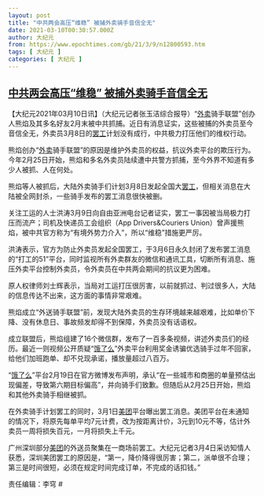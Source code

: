 ```yaml
---
layout: post
title: "中共两会高压“维稳” 被捕外卖骑手音信全无"
date: 2021-03-10T00:30:57.000Z
author: 大纪元
from: https://www.epochtimes.com/gb/21/3/9/n12800593.htm
tags: [ 大纪元 ]
categories: [ 大纪元 ]
---
```

<!--1615336257000-->
[中共两会高压“维稳” 被捕外卖骑手音信全无](https://www.epochtimes.com/gb/21/3/9/n12800593.htm)
------

<div>
<p>【大纪元2021年03月10日讯】（大纪元记者张玉洁综合报导）“<a href="https://www.epochtimes.com/gb/tag/%E5%A4%96%E5%8D%96.html">外卖</a>骑手联盟”创办人熊焰及其多名好友2月末被中共抓捕。近日有消息证实，这些被捕的外卖员至今音信全无，外卖员3月8日的<a href="https://www.epochtimes.com/gb/tag/%E7%BD%A2%E5%B7%A5.html">罢工</a>计划没有成行，中共极力打压他们的维权行动。</p><p>熊焰创办“<a href="https://www.epochtimes.com/gb/tag/%E5%A4%96%E5%8D%96.html">外卖</a>骑手联盟”的原因是维护外卖员的权益，抗议外卖平台的欺压行为。今年2月25日开始，熊焰和多名外卖员陆续遭中共警方抓捕，至今外界不知道有多少人被抓、人在何处。</p><p>熊焰等人被抓后，大陆外卖骑手们计划3月8日发起全国大<a href="https://www.epochtimes.com/gb/tag/%E7%BD%A2%E5%B7%A5.html">罢工</a>，但相关消息在大陆被全网封杀，一些骑手发布的罢工消息很快被删。</p><p>关注工运的人士洪涛3月9日向自由亚洲电台记者证实，罢工一事因被当局极力打压而流产；司机及快递员工会组织（App Drivers&amp;Couriers Union）曾声援熊焰，被中共官方称为“有境外势力介入”，所以“维稳”措施更严厉。</p><p>洪涛表示，官方为防止外卖员发起全国罢工，于3月6日永久封闭了发布罢工消息的“打工的51”平台，同时监视所有外卖群友的微信和通讯工具，切断所有消息、施压外卖平台控制外卖员，令外卖员在中共两会期间的抗议更为困难。</p><p>原人权律师刘士辉表示，当局对工运打压很厉害，以前就抓过、判过很多人，大陆的信息传达不出来，这方面的事情非常艰难。</p><p>熊焰成立“外送骑手联盟”前，发现大陆外卖员的生存环境越来越艰难，比如单价下降、没有休息日、事故频发却得不到保障，外卖员没有话语权。</p><p>成立联盟后，熊焰组建了16个微信群，发布了一百多条视频，讲述外卖员们的经历。最近一则视频公开质疑“<a href="https://www.epochtimes.com/gb/tag/%E9%A5%BF%E4%BA%86%E4%B9%88.html">饿了么</a>”外卖平台利用奖金诱骗优选骑手过年不回家，给他们加班跑单、却不兑现承诺，播放量超过八百万。</p><p>“<a href="https://www.epochtimes.com/gb/tag/%E9%A5%BF%E4%BA%86%E4%B9%88.html">饿了么</a>”平台2月19日在官方微博发布声明，承认“在一些城市和商圈的单量预估出现偏差，导致第六期目标偏高”，并向骑手们致歉。但随后从2月25日开始，熊焰和其他外卖骑手相继被抓。</p><p>在外卖骑手计划罢工的同时，3月1日<a href="https://www.epochtimes.com/gb/tag/%E7%BE%8E%E5%9B%A2.html">美团</a>平台曝出罢工消息。美团平台在未通知的情况下，将原先每单平均7元计费，改为按距离计价，3元到10元不等，估计外卖员一周将损失百元，一月将损失上千元。</p><p>广州深圳部分<a href="https://www.epochtimes.com/gb/tag/%E7%BE%8E%E5%9B%A2.html">美团</a>的外送员聚集在一商场前罢工。大纪元记者3月4日采访知情人获悉，深圳美团罢工的原因是，“第一，降价降得很厉害；第二，派单很不合理；第三是时间很短，必须在规定时间完成订单，不完成的话扣钱。”</p><p>责任编辑：李穹 #</p>
</div>
